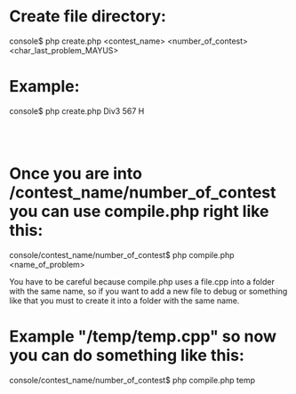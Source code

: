 # Create file directory:
console$ php create.php <contest_name> <number_of_contest> <char_last_problem_MAYUS>

# Example: 
console$ php create.php Div3 567 H

<br><br>
# Once you are into /contest_name/number_of_contest you can use compile.php right like this:
console/contest_name/number_of_contest$ php compile.php <name_of_problem>

You have to be careful because compile.php uses a file.cpp into a folder with the same name, so if you want to add a new file to debug or something like that you must to create it into a folder with the same name.

# Example "/temp/temp.cpp" so now you can do something like this:
console/contest_name/number_of_contest$ php compile.php temp
